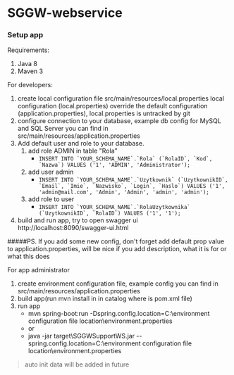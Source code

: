 # SGGW-webservice

### Setup app
Requirements:
1. Java 8
2. Maven 3

For developers:
1. create local configuration file src/main/resources/local.properties
local configuration (local.properties) override the default configuration (application.properties), local.properties is untracked by git
2. configure connection to your database, example db config for MySQL and SQL Server 
you can find in src/main/resources/application.properties
3. Add default user and role to your database. 
    1. add role ADMIN in table "Rola"
        * ```INSERT INTO `YOUR_SCHEMA_NAME`.`Rola` (`RolaID`, `Kod`, `Nazwa`) VALUES ('1', 'ADMIN', 'Administrator');```
    2. add user admin
        * ```INSERT INTO `YOUR_SCHEMA_NAME`.`Uzytkownik` (`UzytkownikID`, `Email`, `Imie`, `Nazwisko`, `Login`, `Haslo`) VALUES ('1', 'admin@mail.com', 'Admin', 'Admin', 'admin', 'admin');```
    3. add role to user 
        * ```INSERT INTO `YOUR_SCHEMA_NAME`.`RolaUzytkownika` (`UzytkownikID`, `RolaID`) VALUES ('1', '1');```
4. build and run app, try to open swagger ui http://localhost:8090/swagger-ui.html

#####PS. If you add some new config, don't forget add default prop value to application.properties, will be nice if you add description, what it is for or what this does

For app administrator
1. create environment configuration file, example config you can find in src/main/resources/application.properties
2. build app(run mvn install in in catalog where is pom.xml file)
3. run app 
    * mvn spring-boot:run -Dspring.config.location=C:\environment configuration file location\environment.properties
    *  or
    * java -jar target\SGGWSupportWS.jar --spring.config.location=C:\environment configuration file location\environment.properties

> auto init data will be added in future
